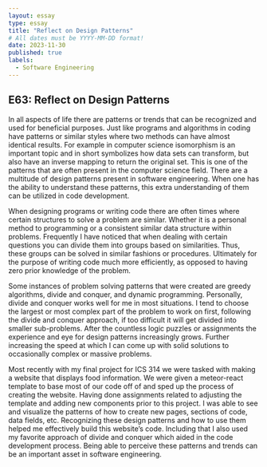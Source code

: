 ```yaml
---
layout: essay
type: essay
title: "Reflect on Design Patterns"
# All dates must be YYYY-MM-DD format!
date: 2023-11-30
published: true
labels:
  - Software Engineering
---
```




## E63: Reflect on Design Patterns

In all aspects of life there are patterns or trends that can be recognized and used for beneficial purposes. Just like programs and algorithms in coding have patterns or similar styles where two methods can have almost identical results. For example in computer science isomorphism is an important topic and in short symbolizes how data sets can transform, but also have an inverse mapping to return the original set. This is one of the patterns that are often present in the computer science field. There are a multitude of design patterns present in software engineering. When one has the ability to understand these patterns, this extra understanding of them can be utilized in code development.

When designing programs or writing code there are often times where certain structures to solve a problem are similar. Whether it is a personal method to programming or a consistent similar data structure within problems. Frequently I have noticed that when dealing with certain questions you can divide them into groups based on similarities. Thus, these groups can be solved in similar fashions or procedures. Ultimately for the purpose of writing code much more efficiently, as opposed to having zero prior knowledge of the problem.

Some instances of problem solving patterns that were created are greedy algorithms, divide and conquer, and dynamic programming. Personally, divide and conquer works well for me in most situations. I tend to choose the largest or most complex part of the problem to work on first, following the divide and conquer approach, if too difficult it will get divided into smaller sub-problems. After the countless logic puzzles or assignments the experience and eye for design patterns increasingly grows. Further increasing the speed at which I can come up with solid solutions to occasionally complex or massive problems.

Most recently with my final project for ICS 314 we were tasked with making a website that displays food information. We were given a meteor-react template to base most of our code off of and sped up the process of creating the website. Having done assignments related to adjusting the template and adding new components prior to this project. I was able to see and visualize the patterns of how to create new pages, sections of code, data fields, etc. Recognizing these design patterns and how to use them helped me effectively build this website’s code. Including that I also used my favorite approach of divide and conquer which aided in the code development process. Being able to perceive these patterns and trends can be an important asset in software engineering.
